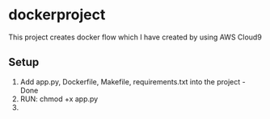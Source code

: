 # dockerproject
This project creates docker flow which I have created by using AWS Cloud9

## Setup 
1. Add app.py, Dockerfile, Makefile, requirements.txt into the project - Done
2. RUN: chmod +x app.py
3. 
